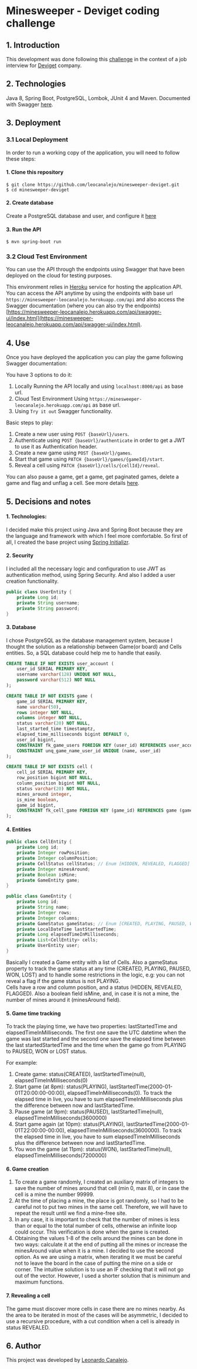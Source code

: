 # Minesweeper - Deviget coding challenge

## 1. Introduction

This development was done following this [challenge](https://github.com/deviget/minesweeper-API) in the context of a job interview for [Deviget](https://www.deviget.com) company.

## 2. Technologies

Java 8, Spring Boot, PostgreSQL, Lombok, JUnit 4 and Maven. Documented with Swagger [here](https://minesweeper-leocanalejo.herokuapp.com/api/swagger-ui/index.html).

## 3. Deployment

### 3.1 Local Deployment
In order to run a working copy of the application, you will need to follow these steps:

#### 1. Clone this repository
```
$ git clone https://github.com/leocanalejo/minesweeper-deviget.git
$ cd minesweeper-deviget
```

#### 2. Create database

Create a PostgreSQL database and user, and configure it [here](src/main/resources/application.yml)

#### 3. Run the API
```
$ mvn spring-boot run
```

### 3.2 Cloud Test Environment
You can use the API through the endpoints using Swagger that have been deployed on the cloud for testing purposes.

This environment relies in [Heroku](https://www.heroku.com/) service for hosting the application API. 
You can access the API anytime by using the endpoints with base url `https://minesweeper-leocanalejo.herokuapp.com/api`
and also access the Swagger documentation (where you can also try the endpoints) [https://minesweeper-leocanalejo.herokuapp.com/api/swagger-ui/index.html](https://minesweeper-leocanalejo.herokuapp.com/api/swagger-ui/index.html).

## 4. Use
Once you have deployed the application you can play the game following Swagger documentation:

You have 3 options to do it:
1. Locally
Running the API locally and using `localhost:8000/api` as base url.
2. Cloud Test Environment
Using `https://minesweeper-leocanalejo.herokuapp.com/api` as base url.
3. Using `Try it out` Swagger functionality.

Basic steps to play:

1. Create a new user using `POST {baseUrl}/users`.
2. Authenticate using `POST {baseUrl}/authenticate` in order to get a JWT to use it as Authentication header.
3. Create a new game using `POST {baseUrl}/games`.
4. Start that game using `PATCH {baseUrl}/games/{gameId}/start`.
5. Reveal a cell using `PATCH {baseUrl}/cells/{cellId}/reveal`.

You can also pause a game, get a game, get paginated games, delete a game and flag and unflag a cell. See more details [here](https://minesweeper-leocanalejo.herokuapp.com/api/swagger-ui/index.html).

## 5. Decisions and notes

#### 1. Technologies:

I decided make this project using Java and Spring Boot because they are the language and framework with which I feel more comfortable. So first of all, I created the base project using [Spring Initializr](https://start.spring.io/).

#### 2. Security

I included all the necessary logic and configuration to use JWT as authentication method, using Spring Security. And also I added a user creation functionality.

``` java
public class UserEntity {
    private Long id;
    private String username;
    private String password;
}
```

#### 3. Database

I chose PostgreSQL as the database management system, because I thought the solution as a relationship between Game(or board) and Cells entities. So, a SQL database could help me to handle that easily.

``` sql
CREATE TABLE IF NOT EXISTS user_account (
    user_id SERIAL PRIMARY KEY,
    username varchar(128) UNIQUE NOT NULL,
    password varchar(512) NOT NULL
);

CREATE TABLE IF NOT EXISTS game (
    game_id SERIAL PRIMARY KEY,
    name varchar(50),
    rows integer NOT NULL,
    columns integer NOT NULL,
    status varchar(20) NOT NULL,
    last_started_time timestamptz,
    elapsed_time_milliseconds bigint DEFAULT 0,
    user_id bigint,
    CONSTRAINT fk_game_users FOREIGN KEY (user_id) REFERENCES user_account (user_id),
    CONSTRAINT unq_game_name_user_id UNIQUE (name, user_id)
);

CREATE TABLE IF NOT EXISTS cell (
    cell_id SERIAL PRIMARY KEY,
    row_position bigint NOT NULL,
    column_position bigint NOT NULL,
    status varchar(20) NOT NULL,
    mines_around integer,
    is_mine boolean,
    game_id bigint,
    CONSTRAINT fk_cell_game FOREIGN KEY (game_id) REFERENCES game (game_id)
);
```

#### 4. Entities

``` java
public class CellEntity {
    private Long id;
    private Integer rowPosition;
    private Integer columnPosition;
    private CellStatus cellStatus; // Enum [HIDDEN, REVEALED, FLAGGED]
    private Integer minesAround;
    private Boolean isMine;
    private GameEntity game;
}

public class GameEntity {
    private Long id;
    private String name;
    private Integer rows;
    private Integer columns;
    private GameStatus gameStatus; // Enum [CREATED, PLAYING, PAUSED, WON, LOST]
    private LocalDateTime lastStartedTime;
    private Long elapsedTimeInMilliseconds;
    private List<CellEntity> cells;
    private UserEntity user;
}
```

Basically I created a Game entity with a list of Cells. Also a gameStatus property to track the game status at any time (CREATED, PLAYING, PAUSED, WON, LOST) and to handle some restrictions in the logic, e.g: you can not reveal a flag if the game status is not PLAYING. <br>
Cells have a row and column position, and a status (HIDDEN, REVEALED, FLAGGED). Also a boolean field isMine, and, in case it is not a mine, the number of mines around it (minesAround field).

#### 5. Game time tracking

To track the playing time, we have two properties: lastStartedTime and elapsedTimeInMilliseconds. The first one save the UTC datetime when the game was last started and the second one save the elapsed time between the last startedStartedTime and the time when the game go from PLAYING to PAUSED, WON or LOST status. 

For example:

1. Create game: status(CREATED), lastStartedTime(null), elapsedTimeInMilliseconds(0) <br>
2. Start game (at 8pm): status(PLAYING), lastStartedTime(2000-01-01T20:00:00-00:00), elapsedTimeInMilliseconds(0). To track the elapsed time in live, you have to sum elapsedTimeInMilliseconds plus the difference between now and lastStartedTime. <br>
3. Pause game (at 9pm): status(PAUSED), lastStartedTime(null), elapsedTimeInMilliseconds(3600000) <br>
4. Start game again (at 10pm): status(PLAYING), lastStartedTime(2000-01-01T22:00:00-00:00), elapsedTimeInMilliseconds(3600000). To track the elapsed time in live, you have to sum elapsedTimeInMilliseconds plus the difference between now and lastStartedTime. <br>
5. You won the game (at 11pm): status(WON), lastStartedTime(null), elapsedTimeInMilliseconds(7200000) <br>

#### 6. Game creation

1. To create a game randomly, I created an auxiliary matrix of integers to save the number of mines around that cell (min 0, max 8), or in case the cell is a mine the number 99999. <br>
2. At the time of placing a mine, the place is got randomly, so I had to be careful not to put two mines in the same cell. Therefore, we will have to repeat the result until we find a mine-free site. <br>
3. In any case, it is important to check that the number of mines is less than or equal to the total number of cells, otherwise an infinite loop could occur. This verification is done when the game is created. <br>
4. Obtaining the values 1-8 of the cells around the mines can be done in two ways: calculate it at the end of putting all the mines or increase the minesAround value when it is a mine. I decided to use the second option. As we are using a matrix, when iterating it we must be careful not to leave the board in the case of putting the mine on a side or corner. The intuitive solution is to use an IF checking that it will not go out of the vector. However, I used a shorter solution that is minimum and maximum functions. <br>

#### 7. Revealing a cell

The game must discover more cells in case there are no mines nearby. As the area to be iterated in most of the cases will be asymmetric, I decided to use a recursive procedure, with a cut condition when a cell is already in status REVEALED. 

## 6. Author

This project was developed by [Leonardo Canalejo](https://www.linkedin.com/in/leonardo-canalejo-882706100/).